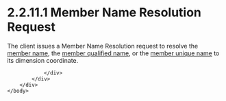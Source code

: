 <html dir="LTR" xmlns:mshelp="http://msdn.microsoft.com/mshelp" xmlns:ddue="http://ddue.schemas.microsoft.com/authoring/2003/5" xmlns:xlink="http://www.w3.org/1999/xlink" xmlns:tool="http://www.microsoft.com/tooltip">
    <head>
        <meta http-equiv="Content-Type" content="text/html; CHARSET=utf-8"></meta>
        <meta name="save" content="history"></meta>
        <title>2.2.11.1 Member Name Resolution Request</title>
        <xml>
            <mshelp:toctitle title="2.2.11.1 Member Name Resolution Request"></mshelp:toctitle>
            <mshelp:rltitle title="[MS-SSAS8]: Member Name Resolution Request"></mshelp:rltitle>
            <mshelp:keyword index="A" term="9d6eb981-0158-4e6d-9afc-953f55b5504d"></mshelp:keyword>
            <mshelp:attr name="DCSext.ContentType" value="open specification"></mshelp:attr>
            <mshelp:attr name="AssetID" value="9d6eb981-0158-4e6d-9afc-953f55b5504d"></mshelp:attr>
            <mshelp:attr name="TopicType" value="kbRef"></mshelp:attr>
            <mshelp:attr name="DCSext.Title" value="[MS-SSAS8]: Member Name Resolution Request" />
        </xml>
    </head>
    <body>
        <div id="header">
            <h1 class="heading">2.2.11.1 Member Name Resolution Request</h1>
        </div>
        <div id="mainSection">
            <div id="mainBody">
                <div id="allHistory" class="saveHistory"></div>
                <div id="sectionSection0" class="section" name="collapseableSection">
                    

<p>The client issues a Member Name Resolution request to
resolve the <a href="c527450b-f5bd-424b-8c98-ba6365288f35.md#gt_2e6f08de-deca-4a42-8068-21f8cb9e5526">member name</a>,
the <a href="c527450b-f5bd-424b-8c98-ba6365288f35.md#gt_99b5821f-13b1-4985-a53f-96d0c8621631">member qualified name</a>,
or the <a href="c527450b-f5bd-424b-8c98-ba6365288f35.md#gt_6998b311-e762-4cc9-bc10-92a337a81073">member unique name</a>
to its dimension coordinate.</p>


                </div>
            </div>
        </div>
    </body>
</html>